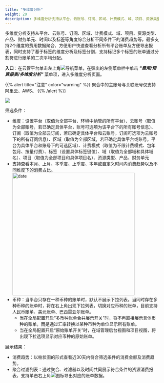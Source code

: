 ```yaml
---
title: "多维度分析"
weight: 20
description: 多维度分析支持从平台、云账号、订阅、区域、计费模式、域、项目、资源类型、产品、财务单元、时间以及标签等角度综合分析不同条件下的消费趋势等。
---
```


多维度分析支持从平台、云账号、订阅、区域、计费模式、域、项目、资源类型、产品、财务单元、时间以及标签等角度综合分析不同条件下的消费趋势等。最多支持2个维度的费用数据聚合，方便用户快速查看分析所有平台账单及方便导出报表，同时支持了基于标签的维度分析及标签分割，支持标记多个标签的账单通过分割符进行账单的二次平均分配。

**入口**：在云管平台单击左上角![](../../../images/intro/nav.png)导航菜单，在弹出的左侧菜单栏中单击 **_"费用/预算报表/多维度分析"_** 菜单项，进入多维度分析页面。

{{% alert title="注意" color="warning" %}}
聚合中的主账号与关联账号仅支持阿里云、AWS。
{{% /alert %}}

  ![](../../../images/bill/analysis1.png)

筛选条件：

- 维度：设置平台（取值为全部平台、环境中纳管的所有平台）、云账号（取值为全部账号，若已确定具体平台，账号可选项为该平台下的所有账号信息）、订阅（取值为全部云订阅，若已确定具体平台和云账号，订阅可选项为云账号下的所有订阅信息）、区域（取值为全部区域，若已确定具体平台或账号，平台为具体平台和账号下的可选区域）、计费模式（取值为不限计费模式、包年包月、按量付费）、标签（设置具体标签键值）、域（取值为全部域和具体域名）、项目（取值为全部项目和具体项目名）、资源类型、产品、财务单元
- 支持查看本月、上月、本季度、上季度、本年或自定义时间内消费趋势以及不同维度下的消费占比。
    <img src="../../../images/bill/month1.png" width="400" alt="date">
- 币种：当平台只存在一种币种的账单时，默认不展示下拉列表。当同时存在多种币种的账单时，将在右上角出现下拉列表，切换对应币种的账单，目前支持人民币账单、美元账单、巴西雷亚尔账单。
    - 当在全局配置开启“多币种账单合并展示开关”时，将不再直接展示具体币种的账单，而是通过汇率转换以某种币种为单位显示所有账单。
    - 当在全局配置开启“原始账单开关”时，在域管理后台视图和项目视图，将出现下拉选项显示对应币种的原始账单。

展示结果：

- 消费趋势：以柱状图的形式查看近30天内符合筛选条件的消费金额及消费趋势。
- 聚合过滤列表：通过聚合、过滤器以及时间共同展示符合条件的资源消费报表，支持单击右上角![](../../../images/system/download.png)图标导出对应的账单数据。
